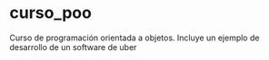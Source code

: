 # curso_poo
Curso de programación orientada a objetos. Incluye un ejemplo de desarrollo de un software de uber
